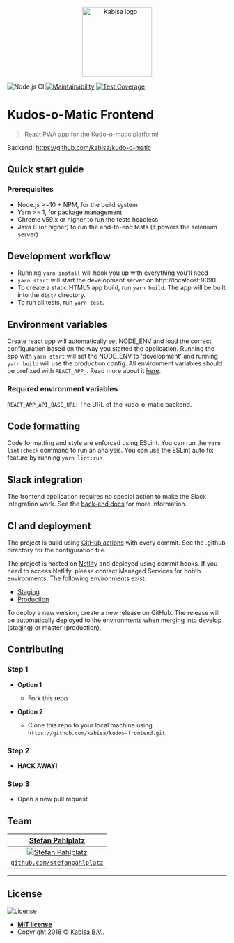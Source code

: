 <p style="text-align: center" >
  <img alt="Kabisa logo" src="https://fronteers.nl/_img/werkgevers/kabisa-2.png" height="160"/>
</p>

![Node.js CI](https://github.com/kabisa/kudos-frontend/workflows/Node.js%20CI/badge.svg)
[![Maintainability](https://api.codeclimate.com/v1/badges/359d3d72f680d535ec5b/maintainability)](https://codeclimate.com/github/kabisa/kudos-frontend/maintainability)
[![Test Coverage](https://api.codeclimate.com/v1/badges/359d3d72f680d535ec5b/test_coverage)](https://codeclimate.com/github/kabisa/kudos-frontend/test_coverage)
# Kudos-o-Matic Frontend

> React PWA app for the Kudo-o-matic platform!

Backend: https://github.com/kabisa/kudo-o-matic

## Quick start guide

### Prerequisites

- Node.js >=10 + NPM, for the build system
- Yarn >= 1, for package management
- Chrome v59.x or higher to run the tests headless
- Java 8 (or higher) to run the end-to-end tests (it powers the selenium server)

## Development workflow

- Running `yarn install` will hook you up with everything you'll need
- `yarn start` will start the development server on http://localhost:9090.
- To create a static HTML5 app build, run `yarn build`. The app will be built into the `dist/` directory.
- To run all tests, run `yarn test`.

## Environment variables

Create react app will automatically set NODE_ENV and load the correct configuration based on the way you started the application.
Running the app with `yarn start` will set the NODE_ENV to 'development' and running `yarn build` will use the production config.
All environment variables should be prefixed with `REACT_APP_`. Read more about it [here](https://create-react-app.dev/docs/adding-custom-environment-variables/).

### Required environment variables

`REACT_APP_API_BASE_URL`: The URL of the kudo-o-matic backend.    

## Code formatting

Code formatting and style are enforced using ESLint.
You can run the `yarn lint:check` command to run an analysis.
You can use the ESLint auto fix feature by running `yarn lint:run`

## Slack integration
The frontend application requires no special action to make the Slack integration work.
See the [back-end docs](https://github.com/kabisa/kudo-o-matic/blob/develop/docs/SLACK_INTEGRATION.md) for more information.  

## CI and deployment
The project is build using [GitHub actions](https://github.com/kabisa/kudos-frontend/actions) with every commit.
See the .github directory for the configuration file.

The project is hosted on [Netlify](https://app.netlify.com/teams/kabisa/sites) and deployed using commit hooks. If you need to access Netlify, please contact Managed Services for bobth environments. 
The following environments exist:
- [Staging](https://kudos.develop.kabisa.io/)
- [Production](https://kudos.kabisa.io/) 

To deploy a new version, create a new release on GitHub. The release will be automatically deployed to the environments when merging into develop (staging) or master (production).

## Contributing

### Step 1

- **Option 1**

  - Fork this repo

- **Option 2**
  - Clone this repo to your local machine using `https://github.com/kabisa/kudos-frontend.git`.

### Step 2

- **HACK AWAY!**

### Step 3

- Open a new pull request

## Team

|            <a href="https://www.linkedin.com/in/stefanpahlplatz/" target="_blank">**Stefan Pahlplatz**</a>             |
| :--------------------------------------------------------------------------------------------------------------------: |
| [![Stefan Pahlplatz](https://avatars1.githubusercontent.com/u/23485653?s=200&v=4)](https://github.com/StefanPahlplatz) |
|             <a href="https://github.com/StefanPahlplatz" target="_blank">`github.com/stefanpahlplatz`</a>              |

---

## License

[![License](http://img.shields.io/:license-mit-blue.svg?style=flat-square)](http://badges.mit-license.org)

- **[MIT license](http://opensource.org/licenses/mit-license.php)**
- Copyright 2018 © <a href="https://www.kabisa.nl/" target="_blank">Kabisa B.V.</a>.
